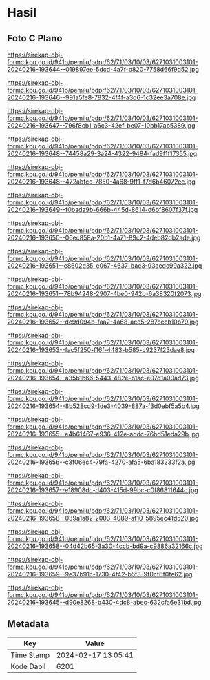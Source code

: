 # Hasil

## Foto C Plano

https://sirekap-obj-formc.kpu.go.id/941b/pemilu/pdpr/62/71/03/10/03/6271031003101-20240216-193644--019897ee-5dcd-4a7f-b820-7758d66f9d52.jpg

https://sirekap-obj-formc.kpu.go.id/941b/pemilu/pdpr/62/71/03/10/03/6271031003101-20240216-193646--991a5fe8-7832-4f4f-a3d6-1c32ee3a708e.jpg

https://sirekap-obj-formc.kpu.go.id/941b/pemilu/pdpr/62/71/03/10/03/6271031003101-20240216-193647--796f8cb1-a6c3-42ef-be07-10bb17ab5389.jpg

https://sirekap-obj-formc.kpu.go.id/941b/pemilu/pdpr/62/71/03/10/03/6271031003101-20240216-193648--74458a29-3a24-4322-9484-fad9f1f17355.jpg

https://sirekap-obj-formc.kpu.go.id/941b/pemilu/pdpr/62/71/03/10/03/6271031003101-20240216-193648--472abfce-7850-4a68-9ff1-f7d6b46072ec.jpg

https://sirekap-obj-formc.kpu.go.id/941b/pemilu/pdpr/62/71/03/10/03/6271031003101-20240216-193649--f0bada9b-666b-445d-8614-d6bf8607f37f.jpg

https://sirekap-obj-formc.kpu.go.id/941b/pemilu/pdpr/62/71/03/10/03/6271031003101-20240216-193650--06ec858a-20b1-4a71-89c2-4deb82db2ade.jpg

https://sirekap-obj-formc.kpu.go.id/941b/pemilu/pdpr/62/71/03/10/03/6271031003101-20240216-193651--e8602d35-e067-4637-bac3-93aedc99a322.jpg

https://sirekap-obj-formc.kpu.go.id/941b/pemilu/pdpr/62/71/03/10/03/6271031003101-20240216-193651--78b94248-2907-4be0-942b-6a38320f2073.jpg

https://sirekap-obj-formc.kpu.go.id/941b/pemilu/pdpr/62/71/03/10/03/6271031003101-20240216-193652--dc9d094b-faa2-4a68-ace5-287cccb10b79.jpg

https://sirekap-obj-formc.kpu.go.id/941b/pemilu/pdpr/62/71/03/10/03/6271031003101-20240216-193653--fac5f250-f16f-4483-b585-c9237f23dae8.jpg

https://sirekap-obj-formc.kpu.go.id/941b/pemilu/pdpr/62/71/03/10/03/6271031003101-20240216-193654--a35b1b66-5443-482e-b1ac-e07d1a00ad73.jpg

https://sirekap-obj-formc.kpu.go.id/941b/pemilu/pdpr/62/71/03/10/03/6271031003101-20240216-193654--8b528cd9-1de3-4039-887a-f3d0ebf5a5b4.jpg

https://sirekap-obj-formc.kpu.go.id/941b/pemilu/pdpr/62/71/03/10/03/6271031003101-20240216-193655--e4b61467-e936-412e-addc-76bd51eda29b.jpg

https://sirekap-obj-formc.kpu.go.id/941b/pemilu/pdpr/62/71/03/10/03/6271031003101-20240216-193656--c3f06ec4-79fa-4270-afa5-6ba183233f2a.jpg

https://sirekap-obj-formc.kpu.go.id/941b/pemilu/pdpr/62/71/03/10/03/6271031003101-20240216-193657--e18908dc-d403-415d-99bc-c0f86811644c.jpg

https://sirekap-obj-formc.kpu.go.id/941b/pemilu/pdpr/62/71/03/10/03/6271031003101-20240216-193658--039a1a82-2003-4089-af10-5895ec41d520.jpg

https://sirekap-obj-formc.kpu.go.id/941b/pemilu/pdpr/62/71/03/10/03/6271031003101-20240216-193658--04d42b65-3a30-4ccb-bd9a-c9886a32166c.jpg

https://sirekap-obj-formc.kpu.go.id/941b/pemilu/pdpr/62/71/03/10/03/6271031003101-20240216-193659--9e37b91c-1730-4f42-b5f3-9f0cf6f0fe62.jpg

https://sirekap-obj-formc.kpu.go.id/941b/pemilu/pdpr/62/71/03/10/03/6271031003101-20240216-193645--d90e8268-b430-4dc8-abec-632cfa6e31bd.jpg


## Metadata

| Key        | Value               |
| ---------- | ------------------- |
| Time Stamp | 2024-02-17 13:05:41 |
| Kode Dapil | 6201                |



